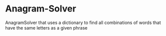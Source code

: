 # Anagram-Solver
AnagramSolver that uses a dictionary to find all combinations of words that have the same letters as a given
phrase
